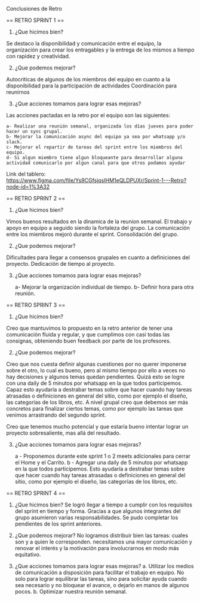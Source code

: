 Conclusiones de Retro

== RETRO SPRINT 1 ==

1. ¿Que hicimos bien?

Se destaco la disponibilidad y comunicación entre el equipo, la organización para crear los entragables y la entrega de los mismos a tiempo con rapidez y creatividad.

2. ¿Que podemos mejorar?

Autocriticas de algunos de los miembros del equipo en cuanto a la disponibilidad para la participación de actividades
Coordinación para reunirnos

3. ¿Que acciones tomamos para lograr esas mejoras?

Las acciones pactadas en la retro por el equipo son las siguientes:

    a- Realizar una reunión semanal, organizada los días jueves para poder hacer un sync grupal.
    b- Mejorar la comunicación async del equipo ya sea por whatsapp y/o slack.
    c- Mejorar el repartir de tareas del sprint entre los miembros del equipo. 
    d- Si algun miembro tiene algun bloqueante para desarrollar alguna actividad comunicarlo por algun canal para que otros podamos ayudar

Link del tablero: https://www.figma.com/file/Ys9CGfsjqsIHM1eQLDPUXr/Sprint-1---Retro?node-id=1%3A32

== RETRO SPRINT 2 ==

1. ¿Que hicimos bien?

Vimos buenos resultados en la dinamica de la reunion semanal. El trabajo y apoyo en equipo a seguido siendo la fortaleza del grupo.
La comunicación entre los miembros mejoró durante el sprint. Consolidación del grupo. 

2. ¿Que podemos mejorar?

Dificultades para llegar a consensos grupales en cuanto a definiciones del proyecto. Dedicación de tiempo al proyecto. 

3. ¿Que acciones tomamos para lograr esas mejoras?

    a- Mejorar la organización individual de tiempo. 
    b- Definir hora para otra reunión.

== RETRO SPRINT 3 ==

1. ¿Que hicimos bien?

Creo que mantuvimos lo propuesto en la retro anterior de tener una comunicación fluida y regular, y que cumplimos con casi todas las consignas, obteniendo buen feedback por parte de los profesores. 

2. ¿Que podemos mejorar?

Creo que nos cuesta definir algunas cuestiones por no querer imponerse sobre el otro, lo cual es bueno, pero al mismo tiempo por ello a veces no hay decisiones y algunos temas quedan pendientes. Quizá esto se logre con una daily de 5 minutos por whatsapp en la que todos participemos. Capaz esto ayudaría a destrabar temas sobre que hacer cuando hay tareas atrasadas o definiciones en general del sitio, como por ejemplo el diseño, las categorías de los libros, etc.
A nivel grupal creo que debemos ser más concretos para finalizar ciertos temas, como por ejemplo las tareas que venimos arrastrando del segundo sprint.

Creo que tenemos mucho potencial y que estaría bueno intentar lograr un proyecto sobresaliente, mas allá del resultado.

3. ¿Que acciones tomamos para lograr esas mejoras?

    a - Proponemos durante este sprint 1 o 2 meets adicionales para cerrar el Home y el Carrito.
    b - Agregar una daily de 5 minutos por whatsapp en la que todos participemos. Esto ayudaría a destrabar temas sobre que hacer cuando hay tareas atrasadas o definiciones en general del sitio, como por ejemplo el diseño, las categorías de los libros, etc.


== RETRO SPRINT 4 ==

1. ¿Que hicimos bien?
Se logró llegar a tiempo a cumplir con los requisitos del sprint en tiempo y forma. Gracias a que algunos integrantes del grupo asumieron varias responsabilidades.
Se pudo completar los pendientes de los sprint anteriores.

2. ¿Que podemos mejorar?
No logramos distribuir bien las tareas: cuales son y a quien le corresponden.
necesitamos una mayor comunicación y renovar el interés y la motivación para involucrarnos en modo más equitativo.
   
3. ¿Que acciones tomamos para lograr esas mejoras?
    a. Utilizar los medios de comunicación a disposición para facilitar el trabajo en equipo. No solo para lograr equilibrar las tareas, sino para solicitar ayuda cuando sea necesario y no bloquear el avance, o dejarlo en manos de algunos pocos.
    b. Optimizar nuestra reunión semanal.


